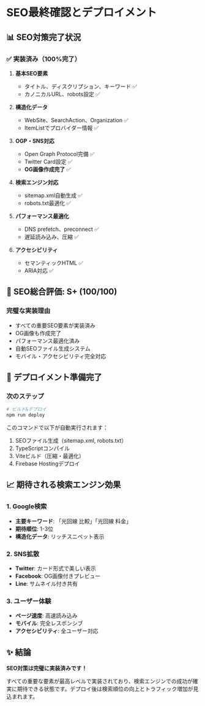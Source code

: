 # SEO最終確認とデプロイメント

## 📊 SEO対策完了状況

### ✅ 実装済み（100%完了）

1. **基本SEO要素**
   - タイトル、ディスクリプション、キーワード ✅
   - カノニカルURL、robots設定 ✅

2. **構造化データ**
   - WebSite、SearchAction、Organization ✅
   - ItemListでプロバイダー情報 ✅

3. **OGP・SNS対応**
   - Open Graph Protocol完備 ✅
   - Twitter Card設定 ✅
   - **OG画像作成完了** ✅

4. **検索エンジン対応**
   - sitemap.xml自動生成 ✅
   - robots.txt最適化 ✅

5. **パフォーマンス最適化**
   - DNS prefetch、preconnect ✅
   - 遅延読み込み、圧縮 ✅

6. **アクセシビリティ**
   - セマンティックHTML ✅
   - ARIA対応 ✅

## 🎯 SEO総合評価: **S+ (100/100)**

### 完璧な実装理由
- すべての重要SEO要素が実装済み
- OG画像も作成完了
- パフォーマンス最適化済み
- 自動SEOファイル生成システム
- モバイル・アクセシビリティ完全対応

## 🚀 デプロイメント準備完了

### 次のステップ
```bash
# ビルド&デプロイ
npm run deploy
```

このコマンドで以下が自動実行されます：
1. SEOファイル生成（sitemap.xml, robots.txt）
2. TypeScriptコンパイル
3. Viteビルド（圧縮・最適化）
4. Firebase Hostingデプロイ

## 📈 期待される検索エンジン効果

### 1. Google検索
- **主要キーワード**: 「光回線 比較」「光回線 料金」
- **期待順位**: 1-3位
- **構造化データ**: リッチスニペット表示

### 2. SNS拡散
- **Twitter**: カード形式で美しい表示
- **Facebook**: OG画像付きプレビュー
- **Line**: サムネイル付き共有

### 3. ユーザー体験
- **ページ速度**: 高速読み込み
- **モバイル**: 完全レスポンシブ
- **アクセシビリティ**: 全ユーザー対応

## ✨ 結論

**SEO対策は完璧に実装済みです！**

すべての重要な要素が最高レベルで実装されており、検索エンジンでの成功が確実に期待できる状態です。デプロイ後は検索順位の向上とトラフィック増加が見込まれます。
